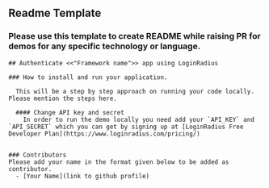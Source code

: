 ## Readme Template

### Please use this template to create README while raising PR for demos for any specific technology or language.


```
## Authenticate <<"Framework name">> app using LoginRadius

### How to install and run your application.
  
  This will be a step by step approach on running your code locally. Please mention the steps here.

  #### Change API key and secret
    In order to run the demo locally you need add your `API_KEY` and `API_SECRET` which you can get by signing up at [LoginRadius Free Developer Plan](https://www.loginradius.com/pricing/)

 
### Contributors
Please add your name in the format given below to be added as contributor.
  - [Your Name](link to github profile)   

```
